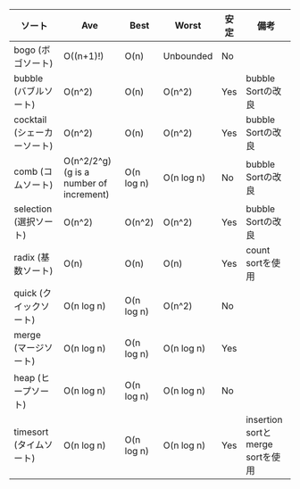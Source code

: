 | ソート         | Ave                 | Best      | Worst          | 安定 | 備考                  |
|----------------|---------------------|-----------|----------------|------|-----------------------|
| bogo (ボゴソート) | O((n+1)!)          | O(n)      | Unbounded      | No   |                       |
| bubble (バブルソート) | O(n^2)            | O(n)      | O(n^2)         | Yes  | bubble Sortの改良      |
| cocktail (シェーカーソート) | O(n^2)         | O(n)      | O(n^2)         | Yes  | bubble Sortの改良      |
| comb (コムソート) | O(n^2/2^g) (g is a number of increment) | O(n log n) | O(n log n) | No   | bubble Sortの改良      |
| selection (選択ソート) | O(n^2)          | O(n^2)    | O(n^2)         | Yes  | bubble Sortの改良      |
| radix (基数ソート) | O(n)     | O(n)      | O(n)      | Yes  | count sortを使用       |
| quick (クイックソート) | O(n log n) | O(n log n) | O(n^2)  | No   |                       |
| merge (マージソート) | O(n log n) | O(n log n) | O(n log n) | Yes  |                       |
| heap (ヒープソート) | O(n log n) | O(n log n) | O(n log n) | No   |                       |
| timesort (タイムソート) | O(n log n) | O(n log n) | O(n log n) | Yes  | insertion sortとmerge sortを使用 |
